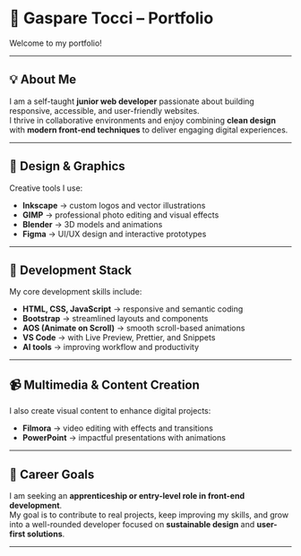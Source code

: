 # 🚀 Gaspare Tocci – Portfolio  

Welcome to my portfolio!  

---

## 💡 About Me  
I am a self-taught **junior web developer** passionate about building responsive, accessible, and user-friendly websites.  
I thrive in collaborative environments and enjoy combining **clean design** with **modern front-end techniques** to deliver engaging digital experiences.  

---

## 🎨 Design & Graphics  
Creative tools I use:  
- **Inkscape** → custom logos and vector illustrations  
- **GIMP** → professional photo editing and visual effects  
- **Blender** → 3D models and animations  
- **Figma** → UI/UX design and interactive prototypes  

---

## 🔧 Development Stack  
My core development skills include:  
- **HTML, CSS, JavaScript** → responsive and semantic coding  
- **Bootstrap** → streamlined layouts and components  
- **AOS (Animate on Scroll)** → smooth scroll-based animations  
- **VS Code** → with Live Preview, Prettier, and Snippets  
- **AI tools** → improving workflow and productivity  

---

## 📹 Multimedia & Content Creation  
I also create visual content to enhance digital projects:  
- **Filmora** → video editing with effects and transitions  
- **PowerPoint** → impactful presentations with animations  

---

## 🌟 Career Goals  
I am seeking an **apprenticeship or entry-level role in front-end development**.  
My goal is to contribute to real projects, keep improving my skills, and grow into a well-rounded developer focused on **sustainable design** and **user-first solutions**.  

---
